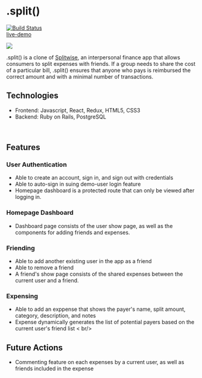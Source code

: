 # .split()
[![Build Status](https://app.travis-ci.com/dannyjwpark/split.svg?branch=main)](https://app.travis-ci.com/github/dannyjwpark/split)    
[live-demo](https://splitsplit.herokuapp.com/)

![](https://github.com/dannyjwpark/split/blob/main/app/assets/images/splash_screen.gif)

.split() is a clone of [Splitwise](https://www.splitwise.com/), an interpersonal finance app that allows consumers to split expenses with friends. If a group needs to share the cost of a particular bill, .split() ensures that anyone who pays is reimbursed the correct amount and with a minimal number of transactions. 
<br />

## Technologies
- Frontend: Javascript, React, Redux, HTML5, CSS3
- Backend: Ruby on Rails, PostgreSQL
<br />

## Features

### User Authentication
- Able to create an account, sign in, and sign out with credentials
- Able to auto-sign in suing demo-user login feature
- Homepage dashboard is a protected route that can only be viewed after logging in.

### Homepage Dashboard
- Dashboard page consists of the user show page, as well as the components for adding friends and expenses.

### Friending
- Able to add another existing user in the app as a friend
- Able to remove a friend
- A friend's show page consists of the shared expenses between the current user and a friend.

### Expensing
- Able to add an exppense that shows the payer's name, split amount, category, description, and notes
- Expense dynamically generates the list of potential payers based on the current user's friend list
< br/>

## Future Actions
- Commenting feature on each expenses by a current user, as well as friends included in the expense
